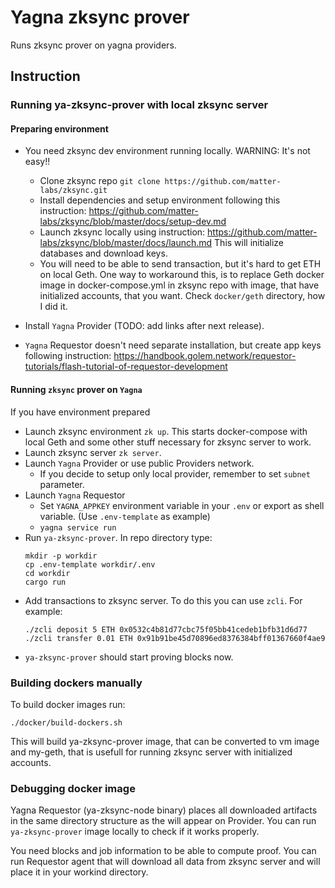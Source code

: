 # Yagna zksync prover

Runs zksync prover on yagna providers.

## Instruction

### Running ya-zksync-prover with local zksync server

#### Preparing environment

- You need zksync dev environment running locally. WARNING: It's not easy!!
   - Clone  zksync repo `git clone https://github.com/matter-labs/zksync.git` 
   - Install dependencies and setup environment following this instruction: https://github.com/matter-labs/zksync/blob/master/docs/setup-dev.md
   - Launch zksync locally using instruction: https://github.com/matter-labs/zksync/blob/master/docs/launch.md This will initialize databases
     and download keys.
   - You will need to be able to send transaction, but it's hard to get ETH on local Geth.
     One way to workaround this, is to replace Geth docker image in docker-compose.yml in zksync repo
     with image, that have initialized accounts, that you want. Check `docker/geth` directory, how I did it.
 
- Install `Yagna` Provider (TODO: add links after next release). 
- `Yagna` Requestor doesn't need separate installation, but create app keys
  following instruction: https://handbook.golem.network/requestor-tutorials/flash-tutorial-of-requestor-development
            
#### Running `zksync` prover on `Yagna` 

If you have environment prepared
- Launch zksync environment `zk up`. This starts docker-compose with local Geth and
some other stuff necessary for zksync server to work. 
- Launch zksync server `zk server`.
- Launch `Yagna` Provider or use public Providers network.
    - If you decide to setup only local provider, remember to set `subnet` parameter.
- Launch `Yagna` Requestor
    - Set `YAGNA_APPKEY` environment variable in your `.env` or export as shell variable.
    (Use `.env-template` as example)
    - `yagna service run`
- Run `ya-zksync-prover`. In repo directory type: 
    ```
    mkdir -p workdir
    cp .env-template workdir/.env
    cd workdir
    cargo run
    ``` 
- Add transactions to zksync server. To do this you can use `zcli`. For example:
    ```
    ./zcli deposit 5 ETH 0x0532c4b81d77cbc75f05bb41cedeb1bfb31d6d77
    ./zcli transfer 0.01 ETH 0x91b91be45d70896ed8376384bff01367660f4ae9
    ```
- `ya-zksync-prover` should start proving blocks now.
 
### Building dockers manually

To build docker images run:
```
./docker/build-dockers.sh
```
This will build ya-zksync-prover image, that can be converted to vm image
and my-geth, that is usefull for running zksync server with initialized accounts.

### Debugging docker image

Yagna Requestor (ya-zksync-node binary) places all downloaded artifacts in the same
directory structure as the will appear on Provider.
You can run `ya-zksync-prover` image locally to check if it works properly.

You need blocks and job information to be able to compute proof. You can run Requestor agent
that will download all data from zksync server and will place it in your workind directory.

